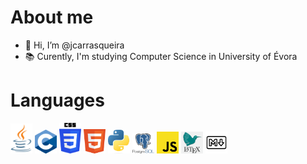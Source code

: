 # About me
- 👋 Hi, I’m @jcarrasqueira
- 📚 Curently, I'm studying Computer Science in University of Évora 

# Languages
<img src="imgs/java.png" alt="java" width="35px">
<img src="imgs/c.png" alt="c" width="35px">
<img src="imgs/css.png" alt="css" width="35px">
<img src="imgs/html.png" alt="html" width="35px">
<img src="imgs/python.png" alt="py" width="35px">
<img src="imgs/postgresql.png" alt="postgres" width="35px">
<img src="imgs/js.png" alt="js" width="35px">
<img src="imgs/latex.png" alt="l" width="35px">
<img src="imgs/markdown.png" alt="mk" width="35px">

